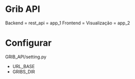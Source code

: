 # Grib API
Backend = rest_api = app_1
Frontend = Visualização = app_2

# Configurar
GRIB_API/setting.py 
  - URL_BASE
  - GRIBS_DIR
